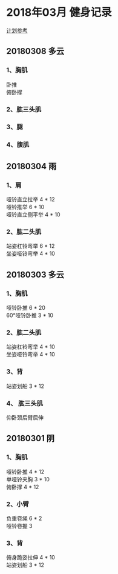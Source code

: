 # 2018年03月 健身记录   
[计划参考](http://www.jirou.com/tool/jihua/menus/B4.php)  


## 20180308 多云 
### 1、胸肌
卧推  
俯卧撑  
 

### 2、肱三头肌
    

### 3、腿   
 
 
### 4、腹肌  
 

## 20180304 雨 
### 1、肩
哑铃直立拉举  4 * 12  
哑铃推举 6 * 10  
哑铃直立侧平举  4 * 10  

### 2、肱二头肌  
站姿杠铃弯举  6 * 12  
坐姿哑铃弯举  4 * 10          


## 20180303 多云 
### 1、胸肌
哑铃卧推  6 * 20  
60°哑铃卧推  3 * 10       

### 2、肱二头肌  
站姿杠铃弯举  4 * 10  
坐姿哑铃弯举  4 * 10    

### 3、背
站姿划船  3 * 12  

### 4、 肱三头肌  
仰卧颈后臂屈伸 


## 20180301 阴 
### 1、胸肌
哑铃卧推  4 * 12  
单哑铃夹胸  3 * 10  
俯卧撑  4 * 12      

### 2、小臂  
负重卷绳  6 * 2  
哑铃卷握  3  

### 3、背
俯身跪姿拉伸  4 * 10  
站姿划船  3 * 12  
